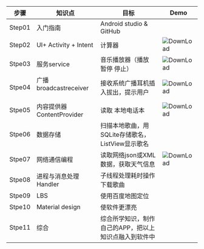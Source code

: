 步骤 | 知识点 | 目标 | Demo
----- | ----- | ----- | -----
Step01 | 入门指南  | Android studio & GitHub
Step02 | UI+  Activity + Intent | 计算器 | ![DownLoad](https://github.com/HBU/AndroidLearning/tree/master/MyCalculator)
Stpe03 | 服务service     | 音乐播放器（播放 暂停 停止） | ![DownLoad](https://github.com/HBU/AndroidLearning/tree/master/MusicPlayerSimple)
Stpe04 | 广播broadcastreceiver     | 接收系统广播耳机插入拔出，提示用户 | ![DownLoad](https://github.com/HBU/AndroidLearning/tree/master/BroadcastOfSystem)
Stpe05 | 内容提供器ContentProvider | 读取 本地电话本 | ![DownLoad](https://github.com/HBU/AndroidLearning/tree/master/ContactsTest)
Stpe06 | 数据存储   | 扫描本地歌曲，用SQLite存储歌名，ListView显示歌名 | 
Stpe07 | 网络通信编程 | 读取网络json或XML数据，获取天气信息 | ![DownLoad](https://github.com/HBU/AndroidLearning/tree/master/WeatherForecatDemo)
Stpe08 | 进程与消息处理Handler | 子线程处理耗时操作 下载歌曲 | 
Stpe09 | LBS      | 使用百度地图定位 | 
Stpe10 | Material design | 使软件更漂亮 | 
Stpe11 | 综合 | 综合所学知识，制作自己的APP，把以上知识点融入到软件中
